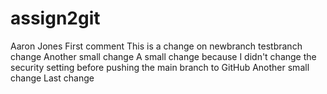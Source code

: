 # assign2git
 Aaron Jones
 First comment
 This is a change on newbranch
 testbranch change
 Another small change
 A small change because I didn't change the security setting before pushing
 the main branch to GitHub
 Another small change
 Last change
